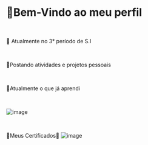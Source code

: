 <h1>🍜Bem-Vindo ao meu perfil</h1>

<br>

📘 Atualmente no 3° período de S.I

<br>

📌Postando atividades e projetos pessoais

<br>

🌸Atualmente o que já aprendi 

<br>

![image](https://github.com/user-attachments/assets/40545cbe-ab5f-4019-a72d-afe338b38922)


<br>

🏮Meus Certificados🏮
![image](https://github.com/user-attachments/assets/9a172f31-7d29-4fb7-8dd3-e4bf654eb012)

